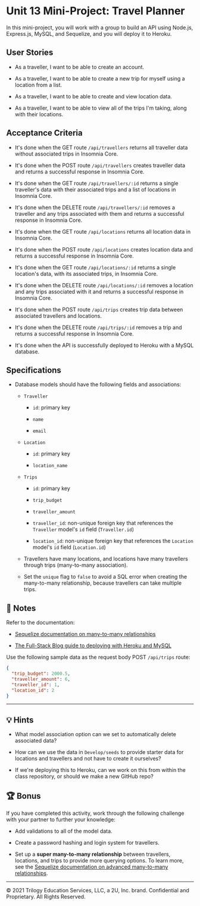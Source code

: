 # Unit 13 Mini-Project: Travel Planner

In this mini-project, you will work with a group to build an API using Node.js, Express.js, MySQL, and Sequelize, and you will deploy it to Heroku.

## User Stories

- As a traveller, I want to be able to create an account.

- As a traveller, I want to be able to create a new trip for myself using a location from a list.

- As a traveller, I want to be able to create and view location data.

- As a traveller, I want to be able to view all of the trips I'm taking, along with their locations.

## Acceptance Criteria

- It's done when the GET route `/api/travellers` returns all traveller data without associated trips in Insomnia Core.

- It's done when the POST route `/api/travellers` creates traveller data and returns a successful response in Insomnia Core.

- It's done when the GET route `/api/travellers/:id` returns a single traveller's data with their associated trips and a list of locations in Insomnia Core.

- It's done when the DELETE route `/api/travellers/:id` removes a traveller and any trips associated with them and returns a successful response in Insomnia Core.

- It's done when the GET route `/api/locations` returns all location data in Insomnia Core.

- It's done when the POST route `/api/locations` creates location data and returns a successful response in Insomnia Core.

- It's done when the GET route `/api/locations/:id` returns a single location's data, with its associated trips, in Insomnia Core.

- It's done when the DELETE route `/api/locations/:id` removes a location and any trips associated with it and returns a successful response in Insomnia Core.

- It's done when the POST route `/api/trips` creates trip data between associated travellers and locations.

- It's done when the DELETE route `/api/trips/:id` removes a trip and returns a successful response in Insomnia Core.

- It's done when the API is successfully deployed to Heroku with a MySQL database.

## Specifications

- Database models should have the following fields and associations:

  - `Traveller`

    - `id`: primary key

    - `name`
    - `email`

  - `Location`

    - `id`: primary key

    - `location_name`

  - `Trips`

    - `id`: primary key

    - `trip_budget`
    - `traveller_amount`
    - `traveller_id`: non-unique foreign key that references the `Traveller` model's `id` field (`Traveller.id`)

    - `location_id`: non-unique foreign key that references the `Location` model's `id` field (`Location.id`)

  - Travellers have many locations, and locations have many travellers through trips (many-to-many association).

  - Set the `unique` flag to `false` to avoid a SQL error when creating the many-to-many relationship, because travellers can take multiple trips.

## 📝 Notes

Refer to the documentation:

- [Sequelize documentation on many-to-many relationships](https://sequelize.org/master/manual/assocs.html#many-to-many-relationships)

- [The Full-Stack Blog guide to deploying with Heroku and MySQL](https://coding-boot-camp.github.io/full-stack/heroku/deploy-with-heroku-and-mysql)

Use the following sample data as the request body POST `/api/trips` route:

```json
{
  "trip_budget": 2000.5,
  "traveller_amount": 6,
  "traveller_id": 1,
  "location_id": 2
}
```

---

## 💡 Hints

- What model association option can we set to automatically delete associated data?

- How can we use the data in `Develop/seeds` to provide starter data for locations and travellers and not have to create it ourselves?

- If we're deploying this to Heroku, can we work on this from within the class repository, or should we make a new GitHub repo?

## 🏆 Bonus

If you have completed this activity, work through the following challenge with your partner to further your knowledge:

- Add validations to all of the model data.

- Create a password hashing and login system for travellers.

- Set up a **super many-to-many relationship** between travellers, locations, and trips to provide more querying options. To learn more, see the [Sequelize documentation on advanced many-to-many relationships](https://sequelize.org/master/manual/advanced-many-to-many.html).

---

© 2021 Trilogy Education Services, LLC, a 2U, Inc. brand. Confidential and Proprietary. All Rights Reserved.
